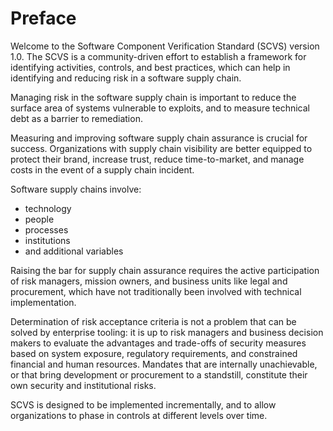 # Preface

Welcome to the Software Component Verification Standard (SCVS) version 1.0. 
The SCVS is a community-driven effort to establish a framework for identifying activities, controls, and best practices, which can help in identifying and reducing risk in a software supply chain.

Managing risk in the software supply chain is important to reduce the surface area of systems vulnerable to exploits, and to measure technical debt as a barrier to remediation. 

Measuring and improving software supply chain assurance is crucial for success. 
Organizations with supply chain visibility are better equipped to protect their brand, increase trust, reduce time-to-market, and manage costs in the event of a supply chain incident.

Software supply chains involve:
 - technology
 - people
 - processes
 - institutions
 - and additional variables
 
Raising the bar for supply chain assurance requires the active participation of risk managers, mission owners, and business units like legal and procurement, which have not traditionally been involved with technical implementation. 

Determination of risk acceptance criteria is not a problem that can be solved by enterprise tooling: it is up to risk managers and business decision makers to evaluate the advantages and trade-offs of security measures based on system exposure, regulatory requirements, and constrained financial and human resources. 
Mandates that are internally unachievable, or that bring development or procurement to a standstill, constitute their own security and institutional risks. 

SCVS is designed to be implemented incrementally, and to allow organizations to phase in controls at different levels over time.

<div style="page-break-after: always; visibility: hidden">
\newpage
</div>
